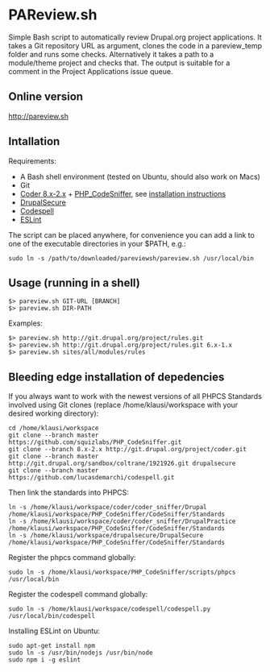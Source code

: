 PAReview.sh
===========

Simple Bash script to automatically review Drupal.org project applications. It
takes a Git repository URL as argument, clones the code in a pareview_temp
folder and runs some checks. Alternatively it takes a path to a module/theme
project and checks that. The output is suitable for a comment in the Project
Applications issue queue.

Online version
--------------
http://pareview.sh

Intallation
-----------

Requirements:
- A Bash shell environment (tested on Ubuntu, should also work on Macs)
- Git
- [Coder 8.x-2.x](https://www.drupal.org/project/coder) + [PHP_CodeSniffer](https://github.com/squizlabs/PHP_CodeSniffer), see [installation instructions](https://www.drupal.org/node/1419988)
- [DrupalSecure](https://www.drupal.org/sandbox/coltrane/1921926)
- [Codespell](https://github.com/lucasdemarchi/codespell)
- [ESLint](http://eslint.org)


The script can be placed anywhere, for convenience you can add a link to one of
the executable directories in your $PATH, e.g.:

    sudo ln -s /path/to/downloaded/pareviewsh/pareview.sh /usr/local/bin


Usage (running in a shell)
--------------------------

    $> pareview.sh GIT-URL [BRANCH]
    $> pareview.sh DIR-PATH

Examples:

    $> pareview.sh http://git.drupal.org/project/rules.git
    $> pareview.sh http://git.drupal.org/project/rules.git 6.x-1.x
    $> pareview.sh sites/all/modules/rules


Bleeding edge installation of depedencies
-----------------------------------------

If you always want to work with the newest versions of all PHPCS Standards
involved using Git clones (replace /home/klausi/workspace with your desired
working directory):

    cd /home/klausi/workspace
    git clone --branch master https://github.com/squizlabs/PHP_CodeSniffer.git
    git clone --branch 8.x-2.x http://git.drupal.org/project/coder.git
    git clone --branch master http://git.drupal.org/sandbox/coltrane/1921926.git drupalsecure
    git clone --branch master https://github.com/lucasdemarchi/codespell.git

Then link the standards into PHPCS:

    ln -s /home/klausi/workspace/coder/coder_sniffer/Drupal /home/klausi/workspace/PHP_CodeSniffer/CodeSniffer/Standards
    ln -s /home/klausi/workspace/coder/coder_sniffer/DrupalPractice /home/klausi/workspace/PHP_CodeSniffer/CodeSniffer/Standards
    ln -s /home/klausi/workspace/drupalsecure/DrupalSecure /home/klausi/workspace/PHP_CodeSniffer/CodeSniffer/Standards

Register the phpcs command globally:

    sudo ln -s /home/klausi/workspace/PHP_CodeSniffer/scripts/phpcs /usr/local/bin

Register the codespell command globally:

    sudo ln -s /home/klausi/workspace/codespell/codespell.py /usr/local/bin/codespell

Installing ESLint on Ubuntu:

    sudo apt-get install npm
    sudo ln -s /usr/bin/nodejs /usr/bin/node
    sudo npm i -g eslint
